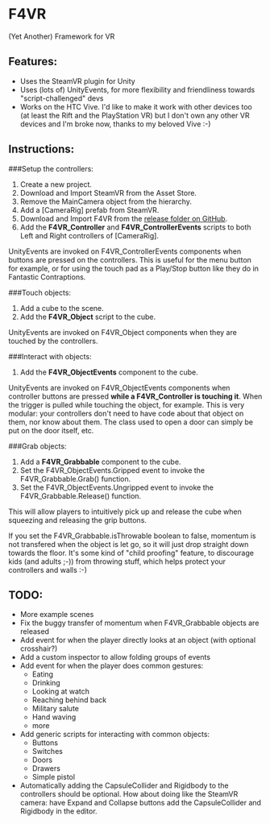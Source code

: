 # F4VR

(Yet Another) Framework for VR


Features:
---------

* Uses the SteamVR plugin for Unity
* Uses (lots of) UnityEvents, for more flexibility and friendliness towards "script-challenged" devs
* Works on the HTC Vive. I'd like to make it work with other devices too (at least the Rift and the PlayStation VR) but I don't own any other VR devices and I'm broke now, thanks to my beloved Vive :-)


Instructions:
-------------

###Setup the controllers:

1. Create a new project.
1. Download and Import SteamVR from the Asset Store.
1. Remove the MainCamera object from the hierarchy.
1. Add a [CameraRig] prefab from SteamVR.
1. Download and Import F4VR from the [release folder on GitHub](F4VR/releases).
1. Add the **F4VR_Controller** and **F4VR_ControllerEvents** scripts to both Left and Right controllers of [CameraRig].

UnityEvents are invoked on F4VR_ControllerEvents components when buttons are pressed on the controllers. This is useful for the menu button for example, or for using the touch pad as a Play/Stop button like they do in Fantastic Contraptions.


###Touch objects:

1. Add a cube to the scene.
2. Add the **F4VR_Object** script to the cube.

UnityEvents are invoked on F4VR_Object components when they are touched by the controllers.


###Interact with objects:

1. Add the **F4VR_ObjectEvents** component to the cube.

UnityEvents are invoked on F4VR_ObjectEvents components when controller buttons are pressed **while a F4VR_Controller is touching it**. When the trigger is pulled while touching the object, for example. This is very modular: your controllers don't need to have code about that object on them, nor know about them. The class used to open a door can simply be put on the door itself, etc.


###Grab objects:

1. Add a **F4VR_Grabbable** component to the cube.
1. Set the F4VR_ObjectEvents.Gripped event to invoke the F4VR_Grabbable.Grab() function.
1. Set the F4VR_ObjectEvents.Ungripped event to invoke the F4VR_Grabbable.Release() function.

This will allow players to intuitively pick up and release the cube when squeezing and releasing the grip buttons.

If you set the F4VR_Grabbable.isThrowable boolean to false, momentum is not transfered when the object is let go, so it will just drop straight down towards the floor. It's some kind of "child proofing" feature, to discourage kids (and adults ;-)) from throwing stuff, which helps protect your controllers and walls :-)


TODO:
-----

* More example scenes
* Fix the buggy transfer of momentum when F4VR_Grabbable objects are released
* Add event for when the player directly looks at an object (with optional crosshair?)
* Add a custom inspector to allow folding groups of events
* Add event for when the player does common gestures:
  * Eating
  * Drinking
  * Looking at watch
  * Reaching behind back
  * Military salute
  * Hand waving
  * more
* Add generic scripts for interacting with common objects:
  * Buttons
  * Switches
  * Doors
  * Drawers
  * Simple pistol
* Automatically adding the CapsuleCollider and Rigidbody to the controllers should be optional. How about doing like the SteamVR camera: have Expand and Collapse buttons add the CapsuleCollider and Rigidbody in the editor.
